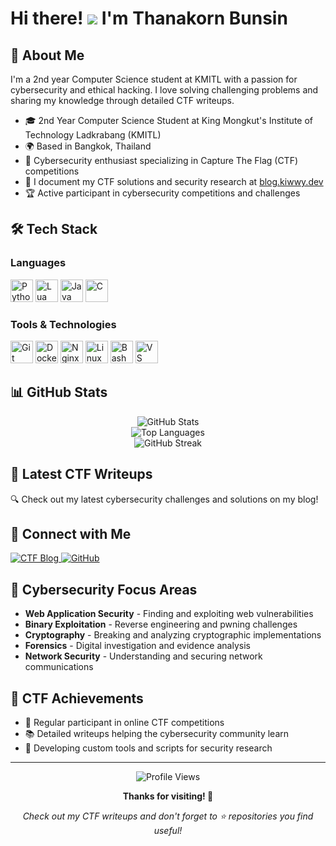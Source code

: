 # Hi there! ![](https://user-images.githubusercontent.com/18350557/176309783-0785949b-9127-417c-8b55-ab5a4333674e.gif) I'm Thanakorn Bunsin

## 🚀 About Me
I'm a 2nd year Computer Science student at KMITL with a passion for cybersecurity and ethical hacking. I love solving challenging problems and sharing my knowledge through detailed CTF writeups.

* 🎓 2nd Year Computer Science Student at King Mongkut's Institute of Technology Ladkrabang (KMITL)
* 🌍 Based in Bangkok, Thailand
* 🔐 Cybersecurity enthusiast specializing in Capture The Flag (CTF) competitions
* 📝 I document my CTF solutions and security research at [blog.kiwwy.dev](https://blog.kiwwy.dev/)
* 🏆 Active participant in cybersecurity competitions and challenges

## 🛠️ Tech Stack

### Languages
<p align="left">
<a href="https://www.python.org/" target="_blank" rel="noreferrer"><img src="https://raw.githubusercontent.com/danielcranney/readme-generator/main/public/icons/skills/python-colored.svg" width="36" height="36" alt="Python" /></a>
<a href="https://www.lua.org/" target="_blank" rel="noreferrer"><img src="https://raw.githubusercontent.com/danielcranney/readme-generator/main/public/icons/skills/lua-colored.svg" width="36" height="36" alt="Lua" /></a>
<a href="https://www.oracle.com/java/" target="_blank" rel="noreferrer"><img src="https://raw.githubusercontent.com/danielcranney/readme-generator/main/public/icons/skills/java-colored.svg" width="36" height="36" alt="Java" /></a>
<a href="https://docs.microsoft.com/en-us/cpp/" target="_blank" rel="noreferrer"><img src="https://raw.githubusercontent.com/danielcranney/readme-generator/main/public/icons/skills/c-colored.svg" width="36" height="36" alt="C" /></a>
</p>

### Tools & Technologies
<p align="left">
<a href="https://git-scm.com/" target="_blank" rel="noreferrer"><img src="https://raw.githubusercontent.com/danielcranney/readme-generator/main/public/icons/skills/git-colored.svg" width="36" height="36" alt="Git" /></a>
<a href="https://www.docker.com/" target="_blank" rel="noreferrer"><img src="https://raw.githubusercontent.com/danielcranney/readme-generator/main/public/icons/skills/docker-colored.svg" width="36" height="36" alt="Docker" /></a>
<a href="https://nginx.org/" target="_blank" rel="noreferrer"><img src="https://raw.githubusercontent.com/danielcranney/readme-generator/main/public/icons/skills/nginx-colored.svg" width="36" height="36" alt="Nginx" /></a>
<a href="https://www.kali.org/" target="_blank" rel="noreferrer"><img src="https://raw.githubusercontent.com/danielcranney/readme-generator/main/public/icons/skills/linux-colored.svg" width="36" height="36" alt="Linux" /></a>
<a href="https://www.gnu.org/software/bash/" target="_blank" rel="noreferrer"><img src="https://raw.githubusercontent.com/danielcranney/readme-generator/main/public/icons/skills/gnubash.svg" width="36" height="36" alt="Bash" /></a>
<a href="https://code.visualstudio.com/" target="_blank" rel="noreferrer"><img src="https://raw.githubusercontent.com/danielcranney/readme-generator/main/public/icons/skills/visualstudiocode.svg" width="36" height="36" alt="VS Code" /></a>
</p>

## 📊 GitHub Stats

<div align="center">
  <img src="https://github-readme-stats.vercel.app/api?username=KiwwyIsDev&show_icons=true&theme=radical&hide_border=true&count_private=true" alt="GitHub Stats" />
</div>

<div align="center">
  <img src="https://github-readme-stats.vercel.app/api/top-langs/?username=KiwwyIsDev&langs_count=10&title_color=0891b2&text_color=ffffff&icon_color=0891b2&bg_color=1c1917&hide_border=true&locale=en&custom_title=Top%20Languages&layout=compact" alt="Top Languages" />
</div>

<div align="center">
  <img src="https://github-readme-streak-stats.herokuapp.com/?user=KiwwyIsDev&theme=radical&hide_border=true" alt="GitHub Streak" />
</div>

## 📝 Latest CTF Writeups
<!-- BLOG-POST-LIST:START -->
🔍 Check out my latest cybersecurity challenges and solutions on my blog!
<!-- BLOG-POST-LIST:END -->

## 🤝 Connect with Me

<p align="left">
<a href="https://blog.kiwwy.dev/" target="_blank" rel="noreferrer">
  <img src="https://img.shields.io/badge/CTF_Blog-FF5722?style=for-the-badge&logo=hackthebox&logoColor=white" alt="CTF Blog" />
</a>
<a href="https://www.github.com/KiwwyIsDev" target="_blank" rel="noreferrer">
  <img src="https://img.shields.io/badge/GitHub-100000?style=for-the-badge&logo=github&logoColor=white" alt="GitHub" />
</a>
<!-- Add more social links as needed -->
</p>

## 🔐 Cybersecurity Focus Areas

- **Web Application Security** - Finding and exploiting web vulnerabilities
- **Binary Exploitation** - Reverse engineering and pwning challenges  
- **Cryptography** - Breaking and analyzing cryptographic implementations
- **Forensics** - Digital investigation and evidence analysis
- **Network Security** - Understanding and securing network communications

## 🎯 CTF Achievements
- 🏅 Regular participant in online CTF competitions
- 📚 Detailed writeups helping the cybersecurity community learn
- 🔧 Developing custom tools and scripts for security research

---

<div align="center">
  <img src="https://komarev.com/ghpvc/?username=KiwwyIsDev&label=Profile%20views&color=0e75b6&style=flat" alt="Profile Views" />
</div>

<div align="center">
  
  **Thanks for visiting! 🔐**
  
  *Check out my CTF writeups and don't forget to ⭐ repositories you find useful!*
  
</div>
